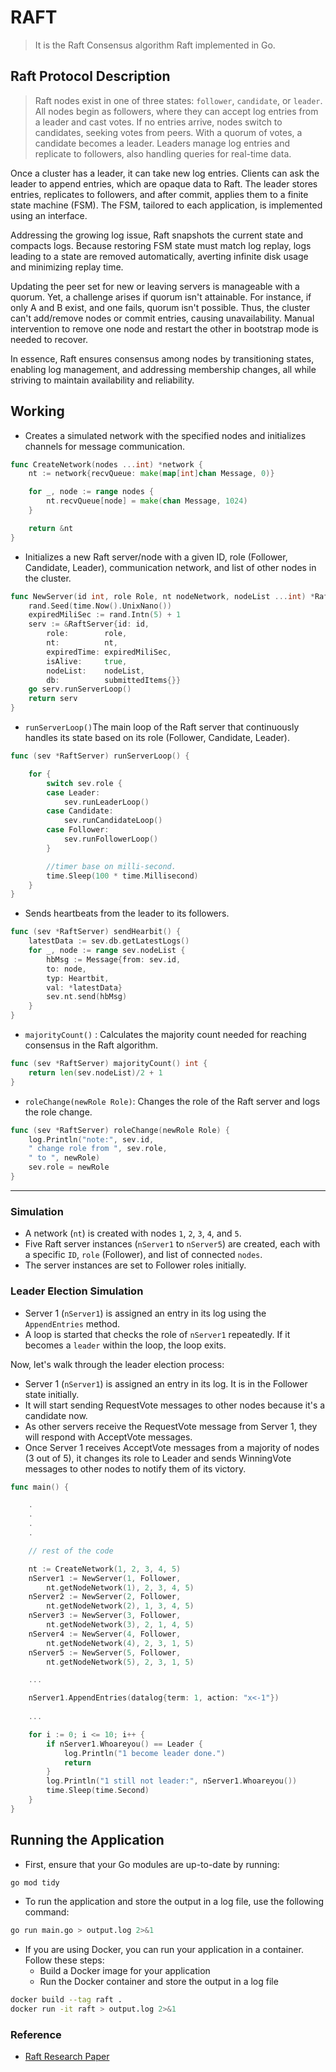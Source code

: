 # RAFT

> It is the Raft Consensus algorithm Raft implemented in Go.

## Raft Protocol Description 

> Raft nodes exist in one of three states: `follower`, `candidate`, or `leader`. All nodes begin as followers, where they can accept log entries from a leader and cast votes. If no entries arrive, nodes switch to candidates, seeking votes from peers. With a quorum of votes, a candidate becomes a leader. Leaders manage log entries and replicate to followers, also handling queries for real-time data.

Once a cluster has a leader, it can take new log entries. Clients can ask the leader to append entries, which are opaque data to Raft. The leader stores entries, replicates to followers, and after commit, applies them to a finite state machine (FSM). The FSM, tailored to each application, is implemented using an interface.

Addressing the growing log issue, Raft snapshots the current state and compacts logs. Because restoring FSM state must match log replay, logs leading to a state are removed automatically, averting infinite disk usage and minimizing replay time.

Updating the peer set for new or leaving servers is manageable with a quorum. Yet, a challenge arises if quorum isn't attainable. For instance, if only A and B exist, and one fails, quorum isn't possible. Thus, the cluster can't add/remove nodes or commit entries, causing unavailability. Manual intervention to remove one node and restart the other in bootstrap mode is needed to recover.

In essence, Raft ensures consensus among nodes by transitioning states, enabling log management, and addressing membership changes, all while striving to maintain availability and reliability.

## Working 

- Creates a simulated network with the specified nodes and initializes channels for message communication.

```go
func CreateNetwork(nodes ...int) *network {
	nt := network{recvQueue: make(map[int]chan Message, 0)}

	for _, node := range nodes {
		nt.recvQueue[node] = make(chan Message, 1024)
	}

	return &nt
}

```
- Initializes a new Raft server/node with a given ID, role (Follower, Candidate, Leader), communication network, and list of other nodes in the cluster.

```go
func NewServer(id int, role Role, nt nodeNetwork, nodeList ...int) *RaftServer {
	rand.Seed(time.Now().UnixNano())
	expiredMiliSec := rand.Intn(5) + 1
	serv := &RaftServer{id: id,
		role:        role,
		nt:          nt,
		expiredTime: expiredMiliSec,
		isAlive:     true,
		nodeList:    nodeList,
		db:          submittedItems{}}
	go serv.runServerLoop()
	return serv
}

```

- `runServerLoop()`The main loop of the Raft server that continuously handles its state based on its role (Follower, Candidate, Leader).

```go
func (sev *RaftServer) runServerLoop() {

	for {
		switch sev.role {
		case Leader:
			sev.runLeaderLoop()
		case Candidate:
			sev.runCandidateLoop()
		case Follower:
			sev.runFollowerLoop()
		}

		//timer base on milli-second.
		time.Sleep(100 * time.Millisecond)
	}
}
```

-  Sends heartbeats from the leader to its followers.
```go
func (sev *RaftServer) sendHearbit() {
	latestData := sev.db.getLatestLogs()
	for _, node := range sev.nodeList {
		hbMsg := Message{from: sev.id, 
        to: node, 
        typ: Heartbit, 
        val: *latestData}
		sev.nt.send(hbMsg)
	}
}
```

- `majorityCount()` : Calculates the majority count needed for reaching consensus in the Raft algorithm.

```go
func (sev *RaftServer) majorityCount() int {
	return len(sev.nodeList)/2 + 1
}

```

- `roleChange(newRole Role)`: Changes the role of the Raft server and logs the role change.

```go
func (sev *RaftServer) roleChange(newRole Role) {
	log.Println("note:", sev.id, 
    " change role from ", sev.role,
    " to ", newRole)
	sev.role = newRole
}
```
---

### Simulation

- A network (`nt`) is created with nodes `1`, `2`, `3`, `4`, and `5`.
- Five Raft server instances (`nServer1` to `nServer5`) are created, each with a specific `ID`, `role` (Follower), and list of connected `nodes`.
- The server instances are set to Follower roles initially.

### Leader Election Simulation

- Server 1 (`nServer1`) is assigned an entry in its log using the `AppendEntries` method.
- A loop is started that checks the role of `nServer1` repeatedly. If it becomes a `leader` within the loop, the loop exits.

Now, let's walk through the leader election process:
- Server 1 (`nServer1`) is assigned an entry in its log. It is in the Follower state initially.
- It will start sending RequestVote messages to other nodes because it's a candidate now.
- As other servers receive the RequestVote message from Server 1, they will respond with AcceptVote messages.
- Once Server 1 receives AcceptVote messages from a majority of nodes (3 out of 5), it changes its role to Leader and sends WinningVote messages to other nodes to notify them of its victory.

```go
func main() {

	.
	.
	.
	.

	// rest of the code

	nt := CreateNetwork(1, 2, 3, 4, 5)
	nServer1 := NewServer(1, Follower, 
		nt.getNodeNetwork(1), 2, 3, 4, 5)
	nServer2 := NewServer(2, Follower, 
		nt.getNodeNetwork(2), 1, 3, 4, 5)
	nServer3 := NewServer(3, Follower, 
		nt.getNodeNetwork(3), 2, 1, 4, 5)
	nServer4 := NewServer(4, Follower, 
		nt.getNodeNetwork(4), 2, 3, 1, 5)
	nServer5 := NewServer(5, Follower,
		nt.getNodeNetwork(5), 2, 3, 1, 5)

	...

	nServer1.AppendEntries(datalog{term: 1, action: "x<-1"})
	
	...

	for i := 0; i <= 10; i++ {
		if nServer1.Whoareyou() == Leader {
			log.Println("1 become leader done.")
			return
		}
		log.Println("1 still not leader:", nServer1.Whoareyou())
		time.Sleep(time.Second)
	}
}
```

## Running the Application

- First, ensure that your Go modules are up-to-date by running:

```bash
go mod tidy
```

- To run the application and store the output in a log file, use the following command:

```bash
go run main.go > output.log 2>&1
```

- If you are using Docker, you can run your application in a container. Follow these steps:
	-  Build a Docker image for your application
	- Run the Docker container and store the output in a log file

```bash
docker build --tag raft .     
docker run -it raft > output.log 2>&1  
```

### Reference 

- [Raft Research Paper](https://raft.github.io/raft.pdf)
